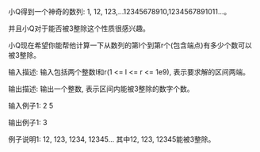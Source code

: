 小Q得到一个神奇的数列: 1, 12, 123,...12345678910,1234567891011...。

并且小Q对于能否被3整除这个性质很感兴趣。

小Q现在希望你能帮他计算一下从数列的第l个到第r个(包含端点)有多少个数可以被3整除。


输入描述:
输入包括两个整数l和r(1 <= l <= r <= 1e9), 表示要求解的区间两端。

输出描述:
输出一个整数, 表示区间内能被3整除的数字个数。

输入例子1:
2 5

输出例子1:
3

例子说明1:
12, 123, 1234, 12345...
其中12, 123, 12345能被3整除。